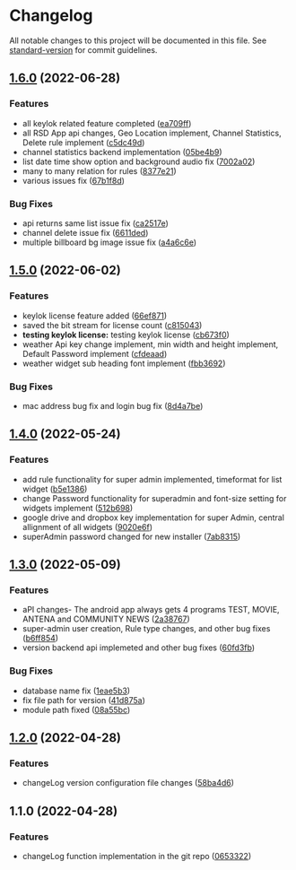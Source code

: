 # Changelog

All notable changes to this project will be documented in this file. See [standard-version](https://github.com/conventional-changelog/standard-version) for commit guidelines.

## [1.6.0](https://github.com/radiant-com/rsd-customerportal-backend/compare/v1.5.0...v1.6.0) (2022-06-28)


### Features

* all keylok related feature completed ([ea709ff](https://github.com/radiant-com/rsd-customerportal-backend/commit/ea709ff36f0a979b5acc02cab3a3b5cd8475253d))
* all RSD App api changes, Geo Location implement, Channel Statistics, Delete rule implement ([c5dc49d](https://github.com/radiant-com/rsd-customerportal-backend/commit/c5dc49d11cee2c665b954423314445411fc11597))
* channel statistics backend implementation ([05be4b9](https://github.com/radiant-com/rsd-customerportal-backend/commit/05be4b9bd095de437c4e322cd4835899903a3acf))
* list date time show option and background audio fix ([7002a02](https://github.com/radiant-com/rsd-customerportal-backend/commit/7002a02fd53ddaf24f176c303c3074cad3a87ffc))
* many to many relation for rules ([8377e21](https://github.com/radiant-com/rsd-customerportal-backend/commit/8377e212f0f284eac33d060ab6cff446fa8c0e65))
* various issues fix ([67b1f8d](https://github.com/radiant-com/rsd-customerportal-backend/commit/67b1f8deb3ebe2d75c316df351d8c157c1548f48))


### Bug Fixes

* api returns same list issue fix ([ca2517e](https://github.com/radiant-com/rsd-customerportal-backend/commit/ca2517eec55e4f8cd198a3c9f0df388a891716d9))
* channel delete issue fix ([6611ded](https://github.com/radiant-com/rsd-customerportal-backend/commit/6611ded728d47bbf1feb14a6a5cefbebd24e33c8))
* multiple billboard bg image issue fix ([a4a6c6e](https://github.com/radiant-com/rsd-customerportal-backend/commit/a4a6c6ed6a8234bcf7800906a1470342a0755729))

## [1.5.0](https://github.com/radiant-com/rsd-customerportal-backend/compare/v1.4.0...v1.5.0) (2022-06-02)


### Features

* keylok license feature added ([66ef871](https://github.com/radiant-com/rsd-customerportal-backend/commit/66ef871afffe6dfcc2c15226e7d99c0bab6c4e33))
* saved the bit stream for license count ([c815043](https://github.com/radiant-com/rsd-customerportal-backend/commit/c815043685de27f8869c8947f07a5a8df63197b4))
* **testing keylok license:** testing keylok license ([cb673f0](https://github.com/radiant-com/rsd-customerportal-backend/commit/cb673f0205d966b69c8d766a9153d75281f820ca))
* weather Api key change implement, min width and height implement, Default Password implement ([cfdeaad](https://github.com/radiant-com/rsd-customerportal-backend/commit/cfdeaadd7653f3a78b8d3110eeb3033fe8fcf458))
* weather widget sub heading font implement ([fbb3692](https://github.com/radiant-com/rsd-customerportal-backend/commit/fbb36928116a9a06ff0480090cb4fb3c444cdf7d))


### Bug Fixes

* mac address bug fix and login bug fix ([8d4a7be](https://github.com/radiant-com/rsd-customerportal-backend/commit/8d4a7be9e9ae9f334e54699c4c45b9e120e980ca))

## [1.4.0](https://github.com/radiant-com/rsd-customerportal-backend/compare/v1.3.0...v1.4.0) (2022-05-24)


### Features

* add rule functionality for super admin implemented, timeformat for list widget ([b5e1386](https://github.com/radiant-com/rsd-customerportal-backend/commit/b5e1386edbf7d5aa82a04ae2e15a2262c83b5747))
* change Password functionality for superadmin and font-size setting for widgets implement ([512b698](https://github.com/radiant-com/rsd-customerportal-backend/commit/512b6988ae855430b28266b85243c8f4a7ff7ced))
* google drive and dropbox key implementation for super Admin, central allignment of all widgets ([9020e6f](https://github.com/radiant-com/rsd-customerportal-backend/commit/9020e6f7bf82fc75ff6a83906d7fd3a4dc474c3e))
* superAdmin password changed for new installer ([7ab8315](https://github.com/radiant-com/rsd-customerportal-backend/commit/7ab8315e83cb0684a44281f880936bc03e2410f0))

## [1.3.0](https://github.com/radiant-com/rsd-customerportal-backend/compare/v1.2.0...v1.3.0) (2022-05-09)


### Features

* aPI changes- The android app always gets 4 programs TEST, MOVIE, ANTENA and COMMUNITY NEWS ([2a38767](https://github.com/radiant-com/rsd-customerportal-backend/commit/2a387672e0d8d0739143e27dd83bf3e907a2c0ea))
* super-admin user creation, Rule type changes, and other bug fixes ([b6ff854](https://github.com/radiant-com/rsd-customerportal-backend/commit/b6ff8540bed1b249320367a9160bff1f10e3a9e7))
* version backend api implemeted and other bug fixes ([60fd3fb](https://github.com/radiant-com/rsd-customerportal-backend/commit/60fd3fb9791bc43124354102b00a8e11292c2070))


### Bug Fixes

* database name fix ([1eae5b3](https://github.com/radiant-com/rsd-customerportal-backend/commit/1eae5b38896bd1802bea31d4757fd041e48644b7))
* fix file path for version ([41d875a](https://github.com/radiant-com/rsd-customerportal-backend/commit/41d875aef0740eb1f326c339a1499bae65e34a69))
* module path fixed ([08a55bc](https://github.com/radiant-com/rsd-customerportal-backend/commit/08a55bc69e36573edf696d842f79fe8a6dedd012))

## [1.2.0](https://github.com/radiant-com/rsd-customerportal-backend/compare/v1.1.0...v1.2.0) (2022-04-28)


### Features

* changeLog version configuration file changes ([58ba4d6](https://github.com/radiant-com/rsd-customerportal-backend/commit/58ba4d6c85b1c68a94f05f3eb97aabde52a15d5d))

## 1.1.0 (2022-04-28)


### Features

* changeLog function implementation in the git repo ([0653322](https://github.com/radiant-com/rsd-customerportal-backend/commit/0653322a985a2404b31eac4d90b88fb718ecff3c))
